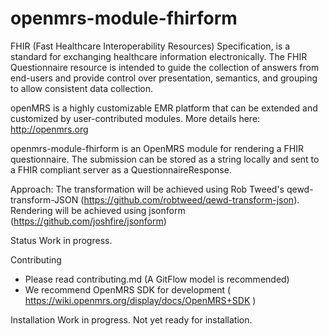 # openmrs-module-fhirform

FHIR (Fast Healthcare Interoperability Resources) Specification, is a standard for exchanging healthcare information electronically. The FHIR Questionnaire resource is intended to guide the collection of answers from end-users and provide control over presentation, semantics, and grouping to allow consistent data collection. 

openMRS is a highly customizable EMR platform that can be extended and customized by user-contributed modules. More details here: http://openmrs.org

openmrs-module-fhirform is an OpenMRS module for rendering a FHIR questionnaire. The submission can be stored as a string locally and sent to a FHIR compliant server as a QuestionnaireResponse.

Approach:
The transformation will be achieved using Rob Tweed's qewd-transform-JSON (https://github.com/robtweed/qewd-transform-json). Rendering will be achieved using jsonform (https://github.com/joshfire/jsonform)

Status
Work in progress.

Contributing
* Please read contributing.md (A GitFlow model is recommended)
* We recommend OpenMRS SDK for development ( https://wiki.openmrs.org/display/docs/OpenMRS+SDK )

Installation
Work in progress. Not yet ready for installation.